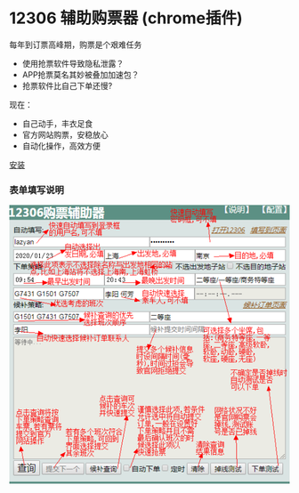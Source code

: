 # 12306 辅助购票器 (chrome插件) #

每年到订票高峰期，购票是个艰难任务

- 使用抢票软件导致隐私泄露？
- APP抢票莫名其妙被叠加加速包？
- 抢票软件比自己下单还慢?

现在：

- 自己动手，丰衣足食
- 官方网站购票，安稳放心
- 自动化操作，高效方便

[安装](https://chrome.google.com/webstore/detail/trans-ext/fncbhkokbdibepedbkoijfnngjajapha)
### 表单填写说明 ###
<img src="/trans-ext.png"/>
